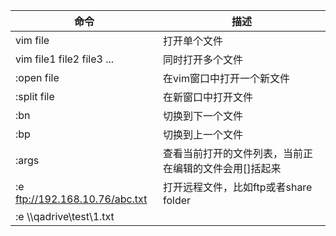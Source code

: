 
命令 | 描述
---|---
vim file | 打开单个文件
vim file1 file2 file3 ... | 同时打开多个文件
:open file | 在vim窗口中打开一个新文件
:split file | 在新窗口中打开文件
:bn | 切换到下一个文件
:bp | 切换到上一个文件
:args | 查看当前打开的文件列表，当前正在编辑的文件会用[]括起来
:e ftp://192.168.10.76/abc.txt | 打开远程文件，比如ftp或者share folder
:e \\\qadrive\test\1.txt | 
